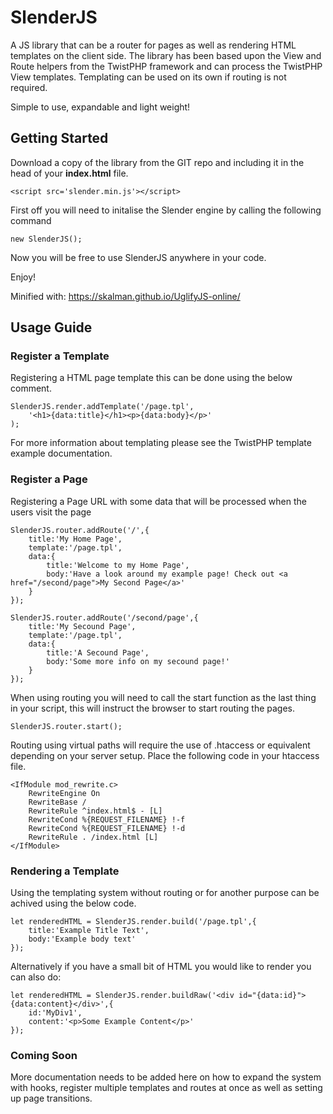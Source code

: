 # SlenderJS

A JS library that can be a router for pages as well as rendering HTML templates on the client side. The library has been based upon the View and Route helpers from the TwistPHP framework and can process the TwistPHP View templates. Templating can be used on its own if routing is not required.

Simple to use, expandable and light weight!

## Getting Started

Download a copy of the library from the GIT repo and including it in the head of your **index.html** file.

`<script src='slender.min.js'></script>`

First off you will need to initalise the Slender engine by calling the following command

`new SlenderJS();`

Now you will be free to use SlenderJS anywhere in your code.

Enjoy!

Minified with: https://skalman.github.io/UglifyJS-online/


## Usage Guide

### Register a Template

Registering a HTML page template this can be done using the below comment.

```
SlenderJS.render.addTemplate('/page.tpl',
    '<h1>{data:title}</h1><p>{data:body}</p>'
);
```

For more information about templating please see the TwistPHP template example documentation.

### Register a Page

Registering a Page URL with some data that will be processed when the users visit the page

```
SlenderJS.router.addRoute('/',{
    title:'My Home Page',
    template:'/page.tpl',
    data:{
        title:'Welcome to my Home Page',
        body:'Have a look around my example page! Check out <a href="/second/page">My Second Page</a>'
    }
});

SlenderJS.router.addRoute('/second/page',{
    title:'My Secound Page',
    template:'/page.tpl',
    data:{
        title:'A Secound Page',
        body:'Some more info on my secound page!'
    }
});
```

When using routing you will need to call the start function as the last thing in your script, this will instruct the browser to start routing the pages.

`SlenderJS.router.start();`

Routing using virtual paths will require the use of .htaccess or equivalent depending on your server setup. Place the following code in your htaccess file.

```
<IfModule mod_rewrite.c>
    RewriteEngine On
    RewriteBase /
	RewriteRule ^index.html$ - [L]
	RewriteCond %{REQUEST_FILENAME} !-f
	RewriteCond %{REQUEST_FILENAME} !-d
	RewriteRule . /index.html [L]
</IfModule>
```

### Rendering a Template

Using the templating system without routing or for another purpose can be achived using the below code.

```
let renderedHTML = SlenderJS.render.build('/page.tpl',{
    title:'Example Title Text',
    body:'Example body text'
});
```

Alternatively if you have a small bit of HTML you would like to render you can also do:

```
let renderedHTML = SlenderJS.render.buildRaw('<div id="{data:id}">{data:content}</div>',{
    id:'MyDiv1',
    content:'<p>Some Example Content</p>'
});
```

### Coming Soon

More documentation needs to be added here on how to expand the system with hooks, register multiple templates and routes at once as well as setting up page transitions.